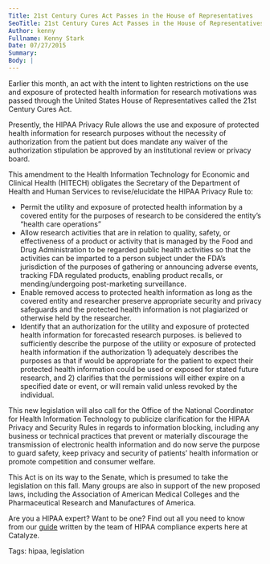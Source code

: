 ```yaml
---
Title: 21st Century Cures Act Passes in the House of Representatives
SeoTitle: 21st Century Cures Act Passes in the House of Representatives
Author: kenny
Fullname: Kenny Stark
Date: 07/27/2015
Summary: 
Body: |
---
```

Earlier this month, an act with the intent to lighten restrictions on the use and exposure of protected health information for research motivations was passed through the United States House of Representatives called the 21st Century Cures Act.

Presently, the HIPAA Privacy Rule allows the use and exposure of protected health information for research purposes without the necessity of authorization from the patient but does mandate any waiver of the authorization stipulation be approved by an institutional review or privacy board.

This amendment to the Health Information Technology for Economic and Clinical Health (HITECH) obligates the Secretary of the Department of Health and Human Services to revise/elucidate the HIPAA Privacy Rule to:
- Permit the utility and exposure of protected health information by a covered entity for the purposes of research to be considered the entity’s “health care operations”
- Allow research activities that are in relation to quality, safety, or effectiveness of a product or activity that is managed by the Food and Drug Administration to be regarded public health activities so that the activities can be imparted to a person subject under the FDA’s jurisdiction of the purposes of gathering or announcing adverse events, tracking FDA regulated products, enabling product recalls, or mending/undergoing post-marketing surveillance.
- Enable removed access to protected health information as long as the covered entity and researcher preserve appropriate security and privacy safeguards and the protected health information is not plagiarized or otherwise held by the researcher.
- Identify that an authorization for the utility and exposure of protected health information for forecasted research purposes. is believed to sufficiently describe the purpose of the utility or exposure of protected health information if the authorization 1) adequately describes the purposes as that if would be appropriate for the patient to expect their protected health information could be used or exposed for stated future research, and 2) clarifies that the permissions will either expire on a specified date or event, or will remain valid unless revoked by the individual.

This new legislation will also call for the Office of the National Coordinator for Health Information Technology to publicize clarification for the HIPAA Privacy and Security Rules in regards to information blocking, including any business or technical practices that prevent or materially discourage the transmission of electronic health information and do now serve the purpose to guard safety, keep privacy and security of patients’ health information or promote competition and consumer welfare.

This Act is on its way to the Senate, which is presumed to take the legislation on this fall. Many groups are also in support of the new proposed laws, including the Association of American Medical Colleges and the Pharmaceutical Research and Manufactures of America.

Are you a HIPAA expert? Want to be one? Find out all you need to know from our [guide](https://catalyze.io/hipaa-compliance/) written by the team of HIPAA compliance experts here at Catalyze.

Tags: hipaa, legislation